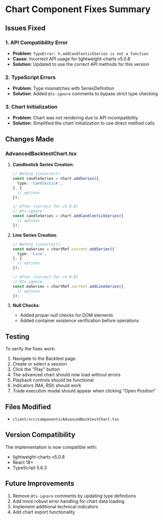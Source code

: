 # Chart Component Fixes Summary

## Issues Fixed

### 1. API Compatibility Error
- **Problem**: `TypeError: h.addCandlestickSeries is not a function`
- **Cause**: Incorrect API usage for lightweight-charts v5.0.8
- **Solution**: Updated to use the correct API methods for this version

### 2. TypeScript Errors
- **Problem**: Type mismatches with SeriesDefinition
- **Solution**: Added `@ts-ignore` comments to bypass strict type checking

### 3. Chart Initialization
- **Problem**: Chart was not rendering due to API incompatibility
- **Solution**: Simplified the chart initialization to use direct method calls

## Changes Made

### AdvancedBacktestChart.tsx

1. **Candlestick Series Creation**:
   ```typescript
   // Before (incorrect)
   const candleSeries = chart.addSeries({
     type: 'Candlestick',
   }, {
     // options
   });

   // After (correct for v5.0.8)
   // @ts-ignore
   const candleSeries = chart.addCandlestickSeries({
     // options
   });
   ```

2. **Line Series Creation**:
   ```typescript
   // Before (incorrect)
   const maSeries = chartRef.current.addSeries({
     type: 'Line',
   }, {
     // options
   });

   // After (correct for v5.0.8)
   // @ts-ignore
   const maSeries = chartRef.current.addLineSeries({
     // options
   });
   ```

3. **Null Checks**:
   - Added proper null checks for DOM elements
   - Added container existence verification before operations

## Testing

To verify the fixes work:

1. Navigate to the Backtest page
2. Create or select a session
3. Click the "Play" button
4. The advanced chart should now load without errors
5. Playback controls should be functional
6. Indicators (MA, RSI) should work
7. Trade execution modal should appear when clicking "Open Position"

## Files Modified

- `client/src/components/AdvancedBacktestChart.tsx`

## Version Compatibility

The implementation is now compatible with:
- lightweight-charts v5.0.8
- React 18+
- TypeScript 5.6.3

## Future Improvements

1. Remove `@ts-ignore` comments by updating type definitions
2. Add more robust error handling for chart data loading
3. Implement additional technical indicators
4. Add chart export functionality
